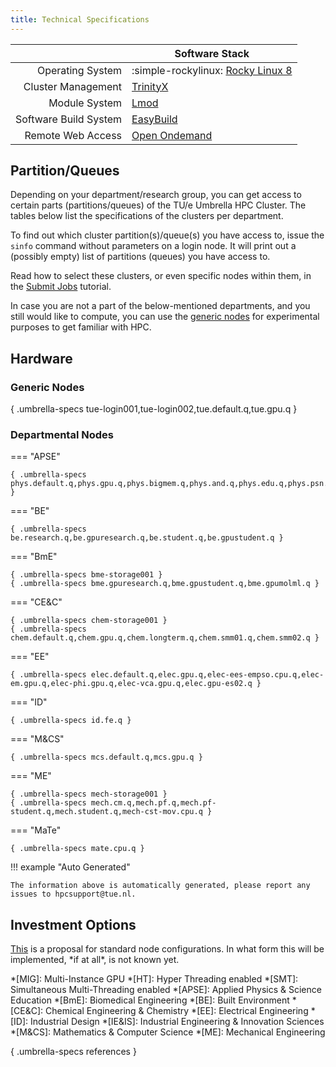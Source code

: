 ```yaml
---
title: Technical Specifications
---
```


|                       | Software Stack                                               |
|----------------------:|--------------------------------------------------------------|
|      Operating System | :simple-rockylinux: [Rocky Linux 8](https://rockylinux.org/) |
|    Cluster Management | [TrinityX](https://github.com/clustervision/trinityX)        |
|         Module System | [Lmod](https://lmod.readthedocs.io/en/latest/)               |
| Software Build System | [EasyBuild](https://docs.easybuild.io/)                      |
|     Remote Web Access | [Open Ondemand](https://openondemand.org/)                   |

## Partition/Queues

Depending on your department/research group, you can get access to
certain parts (partitions/queues) of the TU/e Umbrella HPC Cluster. 
The tables below list the specifications of the clusters per department.

To find out which cluster partition(s)/queue(s) you have access to,
issue the `sinfo` command without parameters on a login node. It will
print out a (possibly empty) list of partitions (queues) you have access
to.

Read how to select these clusters, or even specific nodes within them,
in the [Submit Jobs](steps/jobs/index.md) tutorial.

In case you are not a part of the below-mentioned departments, and you
still would like to compute, you can use the [generic nodes](#generic-nodes) for
experimental purposes to get familiar with HPC.

## Hardware

### Generic Nodes

{ .umbrella-specs tue-login001,tue-login002,tue.default.q,tue.gpu.q }

### Departmental Nodes

=== "APSE"

    { .umbrella-specs phys.default.q,phys.gpu.q,phys.bigmem.q,phys.and.q,phys.edu.q,phys.psn.q }

=== "BE"

    { .umbrella-specs be.research.q,be.gpuresearch.q,be.student.q,be.gpustudent.q }

=== "BmE"

    { .umbrella-specs bme-storage001 }
    { .umbrella-specs bme.gpuresearch.q,bme.gpustudent.q,bme.gpumolml.q }

=== "CE&C"

    { .umbrella-specs chem-storage001 }
    { .umbrella-specs chem.default.q,chem.gpu.q,chem.longterm.q,chem.smm01.q,chem.smm02.q }

=== "EE"

    { .umbrella-specs elec.default.q,elec.gpu.q,elec-ees-empso.cpu.q,elec-em.gpu.q,elec-phi.gpu.q,elec-vca.gpu.q,elec.gpu-es02.q }

=== "ID"

    { .umbrella-specs id.fe.q }

=== "M&CS"

    { .umbrella-specs mcs.default.q,mcs.gpu.q }

=== "ME"

    { .umbrella-specs mech-storage001 }
    { .umbrella-specs mech.cm.q,mech.pf.q,mech.pf-student.q,mech.student.q,mech-cst-mov.cpu.q }

=== "MaTe"
    
    { .umbrella-specs mate.cpu.q }

!!! example "Auto Generated"

    The information above is automatically generated, please report any issues to hpcsupport@tue.nl.

## Investment Options

[This](standard_configs_2024.md) is a proposal for standard node
configurations. In what form this will be implemented, \*if at all\*, is not
known yet.

*[MIG]: Multi-Instance GPU
*[HT]: Hyper Threading enabled
*[SMT]: Simultaneous Multi-Threading enabled
*[APSE]: Applied Physics & Science Education
*[BmE]: Biomedical Engineering
*[BE]: Built Environment
*[CE&C]: Chemical Engineering & Chemistry
*[EE]: Electrical Engineering
*[ID]: Industrial Design
*[IE&IS]: Industrial Engineering & Innovation Sciences
*[M&CS]: Mathematics & Computer Science
*[ME]: Mechanical Engineering

{ .umbrella-specs references }
